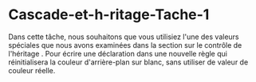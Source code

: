 # Cascade-et-h-ritage-Tache-1
Dans cette tâche, nous souhaitons que vous utilisiez l'une des valeurs spéciales que nous avons examinées dans la section sur le contrôle de l'héritage . Pour écrire une déclaration dans une nouvelle règle qui réinitialisera la couleur d'arrière-plan sur blanc, sans utiliser de valeur de couleur réelle.
